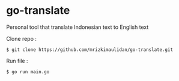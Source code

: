 # go-translate

Personal tool that translate Indonesian text to English text

Clone repo :

```
$ git clone https://github.com/mrizkimaulidan/go-translate.git
```

Run file :

```
$ go run main.go
```

